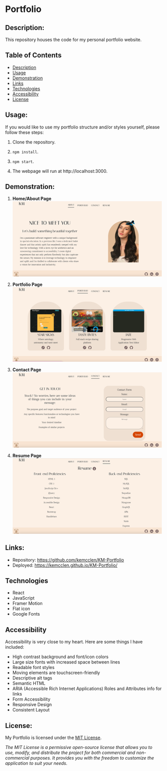 # Portfolio

## Description:
This repository houses the code for my personal portfolio website.

## Table of Contents

- [Description](#description)
- [Usage](#usage)
- [Demonstration](#demonstration)
- [Links](#links)
- [Technologies](#technologies)
- [Accessibility](#accessibility) 
- [License](#license)

## Usage:
If you would like to use my portfolio structure and/or styles yourself, please follow these steps:

1. Clone the repository.

2. `npm install`.

3. `npm start`.

4. The webpage will run at http://localhost:3000.

## Demonstration:

1. **Home/About Page** 
![home/about page](./assets/about-page.png)

2. **Portfolio Page**
![portfolio page](./assets/portfolio-page.png)

3. **Contact Page**
![contact page](./assets/contact-page.png)

4. **Resume Page**
![resume page](./assets/resume-page.png)

## Links: 
- Repository: https://github.com/kemcclen/KM-Portfolio
- Deployed: https://kemcclen.github.io/KM-Portfolio/

## Technologies

- React
- JavaScript
- Framer Motion
- Flat icon
- Google Fonts

## Accessibility
Accessibility is very close to my heart. Here are some things I have included:

- High contrast background and font/icon colors 
- Large size fonts with increased space between lines
- Readable font styles 
- Moving elements are touchscreen-friendly
- Descriptive alt tags
- Semantic HTML
- ARIA (Accessible Rich Internet Applications) Roles and Attributes info for links
- Form Accessibility
- Responsive Design
- Consistent Layout

## License:
My Portfolio is licensed under the [MIT License](https://opensource.org/license/mit/).

_The MIT License is a permissive open-source license that allows you to use, modify, and distribute the project for both commercial and non-commercial purposes. It provides you with the freedom to customize the application to suit your needs._
